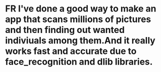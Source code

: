 # FR I've done a good way to make an app that scans millions of pictures and then finding out wanted indiviuals among them.And it really works fast and accurate due to face_recognition and dlib libraries.

